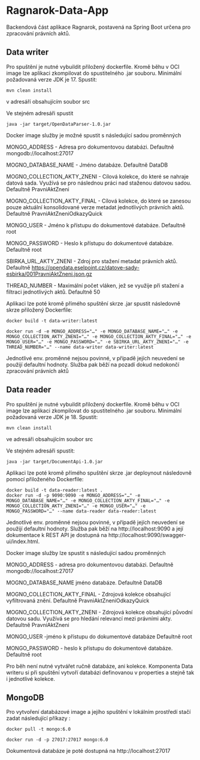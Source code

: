 # Ragnarok-Data-App

Backendová část aplikace Ragnarok, postavená na Spring Boot určena pro zpracování právních aktů.

## Data writer
Pro spuštění je nutné vybuildit přiložený dockerfile. Kromě běhu v OCI image lze aplikaci zkompilovat do spustitelného .jar souboru. Minimální požadovaná verze JDK je 17.
Spustit:

```mvn clean install```

v adresáří obsahujícím soubor src

Ve stejném adresáři spustit 
```
java -jar target/OpenDataParser-1.0.jar
```
Docker image služby je možné spustit s následující sadou proměnných 

   MONGO_ADDRESS - Adresa pro dokumentovou databázi. Defaultně mongodb://localhost:27017
   
   MOGNO_DATABASE_NAME - Jméno databáze. Defaultně DataDB
   
   MOGNO_COLLECTION_AKTY_ZNENI - Cílová kolekce, do které se nahraje datová sada. Využívá se pro následnou práci nad staženou datovou sadou. Defaultně PravniAktZneni  
   
   MOGNO_COLLECTION_AKTY_FINAL - Cílová kolekce, do které se zanesou pouze aktuální konsolidované verze metadat jednotlivých právních aktů. Defaultně PravniAktZneniOdkazyQuick
   
   MONGO_USER - Jméno k přístupu do dokumentové databáze. Defaultně root
   
   MONGO_PASSWORD - Heslo k přístupu do dokumentové databáze. Defaultně root
   
   SBIRKA_URL_AKTY_ZNENI - Zdroj pro stažení metadat právních aktů. Defaultně https://opendata.eselpoint.cz/datove-sady-esbirka/001PravniAktZneni.json.gz
   
   THREAD_NUMBER - Maximální počet vláken, jež se využije při stažení a filtraci jednotlivých aktů. Defaultně 50


Aplikaci lze poté kromě přímého spuštění skrze .jar spustit následovně skrze přiložený Dockerfile: 

```
docker build -t data-writer:latest
```
```
docker run -d -e MONGO_ADDRESS="…" -e MONGO_DATABASE_NAME="…" -e MONGO_COLLECTION_AKTY_ZNENI="…" -e MONGO_COLLECTION_AKTY_FINAL="…" -e MONGO_USER="…" -e MONGO_PASSWORD="…" -e SBIRKA_URL_AKTY_ZNENI="…" -e THREAD_NUMBER="…" --name data-writer data-writer:latest
```

Jednotlivé env. proměnné nejsou povinné, v případě jejích neuvedení se použijí defaultní hodnoty.
Služba pak běží na pozadí dokud nedokončí zpracování právních aktů

## Data reader

Pro spuštění je nutné vybuildit přiložený dockerfile.
Kromě běhu v OCI image lze aplikaci zkompilovat do spustitelného .jar souboru. Minimální požadovaná verze JDK je 18.
Spustit:

```mvn clean install```

ve adresáři obsahujícím soubor src

Ve stejném adresáři spustit:

```java -jar target/DocumentApi-1.0.jar```

Aplikaci lze poté kromě přímého spuštění skrze .jar deploynout následovně pomocí přiloženého Dockerfile:
```
docker build -t data-reader:latest .
docker run -d -p 9090:9090 -e MONGO_ADDRESS="…" -e MONGO_DATABASE_NAME="…" -e MONGO_COLLECTION_AKTY_FINAL="…" -e MONGO_COLLECTION_AKTY_ZNENI="…" -e MONGO_USER="…" -e MONGO_PASSWORD="…" --name data-reader data-reader:latest
```
Jednotlivé env. proměnné nejsou povinné, v případě jejích neuvedení se použijí defaultní hodnoty.
Služba pak běží na http://localhost:9090 a její dokumentace k REST API je dostupná na http://localhost:9090/swagger-ui/index.html.

Docker image služby lze spustit s následující sadou proměnných

MONGO_ADDRESS - adresa pro dokumentovou databázi. Defaultně mongodb://localhost:27017

MOGNO_DATABASE_NAME jméno databáze. Defaultně DataDB

MOGNO_COLLECTION_AKTY_FINAL - Zdrojová kolekce obsahující vyfiltrovaná znění. Defaultně PravniAktZneniOdkazyQuick

MOGNO_COLLECTION_AKTY_ZNENI - Zdrojová kolekce obsahující původní datovou sadu. Využívá se pro hledání relevancí mezi právními akty. Defaultně PravniAktZneni  

MONGO_USER -jméno k přístupu do dokumentové databáze Defaultně root

MONGO_PASSWORD - heslo k přístupu do dokumentové databáze. Defaultně root

Pro běh není nutné vytvářet ručně databáze, ani kolekce. Komponenta Data writeru si při spuštění vytvoří databázi definovanou v properties a stejně tak i jednotlivé kolekce.

## MongoDB

Pro vytvoření databázové  image a jejího spuštění  v lokálním prostředí stačí zadat následující příkazy : 

```docker pull -t mongo:6.0```

```docker run -d -p 27017:27017 mongo:6.0```

Dokumentová databáze je poté dostupná na http://localhost:27017



